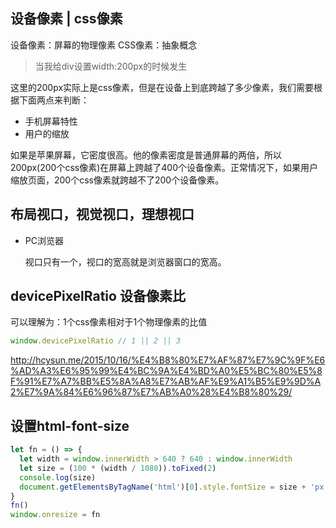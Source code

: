 ## 设备像素 | css像素
设备像素：屏幕的物理像素
CSS像素：抽象概念

> 当我给div设置width:200px的时候发生

这里的200px实际上是css像素，但是在设备上到底跨越了多少像素，我们需要根据下面两点来判断：
- 手机屏幕特性
- 用户的缩放

如果是苹果屏幕，它密度很高。他的像素密度是普通屏幕的两倍，所以200px(200个css像素)在屏幕上跨越了400个设备像素。正常情况下，如果用户缩放页面，200个css像素就跨越不了200个设备像素。


## 布局视口，视觉视口，理想视口
- PC浏览器

  视口只有一个，视口的宽高就是浏览器窗口的宽高。


## devicePixelRatio 设备像素比
可以理解为：1个css像素相对于1个物理像素的比值
```js
window.devicePixelRatio // 1 || 2 || 3
```

http://hcysun.me/2015/10/16/%E4%B8%80%E7%AF%87%E7%9C%9F%E6%AD%A3%E6%95%99%E4%BC%9A%E4%BD%A0%E5%BC%80%E5%8F%91%E7%A7%BB%E5%8A%A8%E7%AB%AF%E9%A1%B5%E9%9D%A2%E7%9A%84%E6%96%87%E7%AB%A0%28%E4%B8%80%29/

## 设置html-font-size

```js
let fn = () => {
  let width = window.innerWidth > 640 ? 640 : window.innerWidth
  let size = (100 * (width / 1080)).toFixed(2)
  console.log(size)
  document.getElementsByTagName('html')[0].style.fontSize = size + 'px'
}
fn()
window.onresize = fn
```
